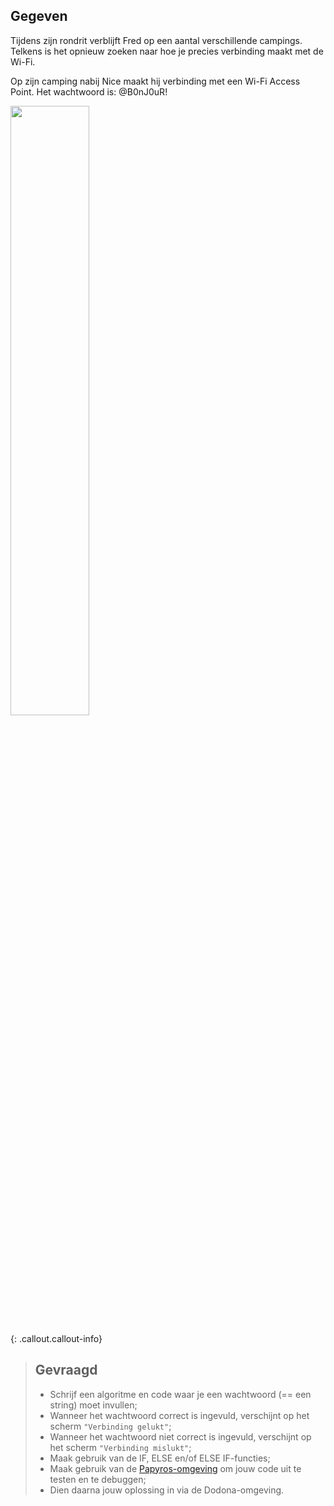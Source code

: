 ## Gegeven

Tijdens zijn rondrit verblijft Fred op een aantal verschillende campings. Telkens is het opnieuw zoeken naar hoe je precies verbinding maakt 
met de Wi-Fi. 

Op zijn camping nabij Nice maakt hij verbinding met een Wi-Fi Access Point. Het wachtwoord is: @B0nJ0uR!

<img src="https://images.pexels.com/photos/5599613/pexels-photo-5599613.jpeg?auto=compress&cs=tinysrgb&w=1260&h=750&dpr=1" width="50%"/>

{: .callout.callout-info}
> ## Gevraagd
> * Schrijf een algoritme en code waar je een wachtwoord (== een string) moet invullen;
> * Wanneer het wachtwoord correct is ingevuld, verschijnt op het scherm `"Verbinding gelukt"`; 
> * Wanneer het wachtwoord niet correct is ingevuld, verschijnt op het scherm `"Verbinding mislukt"`; 
> * Maak gebruik van de IF, ELSE en/of ELSE IF-functies; 
> * Maak gebruik van de [Papyros-omgeving](https://papyros.dodona.be/?locale=nl&language=JavaScript) om jouw code uit te testen en te debuggen;
> * Dien daarna jouw oplossing in via de Dodona-omgeving. 
